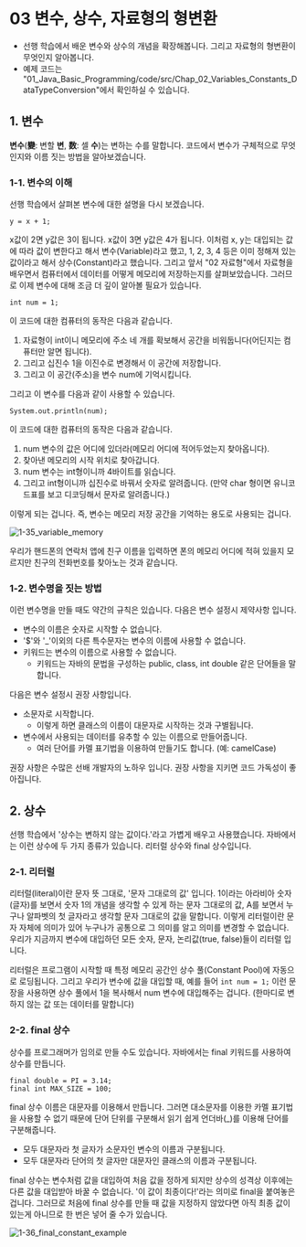 # 03 변수, 상수, 자료형의 형변환 
- 선행 학습에서 배운 변수와 상수의 개념을 확장해봅니다. 그리고 자료형의 형변환이 무엇인지 알아봅니다.
- 예제 코드는 "01_Java_Basic_Programming/code/src/Chap_02_Variables_Constants_DataTypeConversion"에서 확인하실 수 있습니다.
## 1. 변수 
**변수**(**變**: 변할 **변**, **数**: 셀 **수**)는 변하는 수를 말합니다. 코드에서 변수가 구체적으로 무엇인지와 이름 짓는 방법을 알아보겠습니다.
### 1-1. 변수의 이해
선행 학습에서 살펴본 변수에 대한 설명을 다시 보겠습니다. 
```
y = x + 1;
```
x값이 2면 y값은 3이 됩니다. x값이 3면 y값은 4가 됩니다. 이처럼 x, y는 대입되는 값에 따라 값이 변한다고 해서 변수(Variable)라고 했고, 1, 2, 3, 4 등은 이미 정해져 있는 값이라고 해서 상수(Constant)라고 했습니다. 그리고 앞서 "02 자료형"에서 자료형을 배우면서 컴퓨터에서 데이터를 어떻게 메모리에 저장하는지를 살펴보았습니다. 그러므로 이제 변수에 대해 조금 더 깊이 알아볼 필요가 있습니다. 

```
int num = 1;
```
이 코드에 대한 컴퓨터의 동작은 다음과 같습니다. 
1. 자료형이 int이니 메모리에 주소 네 개를 확보해서 공간을 비워둡니다(어딘지는 컴퓨터만 알면 됩니다).
2. 그리고 십진수 1을 이진수로 변경해서 이 공간에 저장합니다.
3. 그리고 이 공간(주소)을 변수 num에 기억시킵니다.

그리고 이 변수를 다음과 같이 사용할 수 있습니다. 
```
System.out.println(num);
```
이 코드에 대한 컴퓨터의 동작은 다음과 같습니다. 
1. num 변수의 값은 어디에 있더라(메모리 어디에 적어두었는지 찾아옵니다).
2. 찾아낸 메모리의 시작 위치로 찾아갑니다.
3. num 변수는 int형이니까 4바이트를 읽습니다.
4. 그리고 int형이니까 십진수로 바꿔서 숫자로 알려줍니다. (만약 char 형이면 유니코드표를 보고 디코딩해서 문자로 알려줍니다.)

이렇게 되는 겁니다. 즉, 변수는 메모리 저장 공간을 기억하는 용도로 사용되는 겁니다. 

![1-35_variable_memory](https://github.com/user-attachments/assets/e8dc491a-5577-49ea-bb24-6152ee658506)

우리가 핸드폰의 연락처 앱에 친구 이름을 입력하면 폰의 메모리 어디에 적혀 있을지 모르지만 친구의 전화번호를 찾아노는 것과 같습니다.

### 1-2. 변수명을 짓는 방법
이런 변수명을 만들 때도 약간의 규칙은 있습니다. 다음은 변수 설정시 제약사항 입니다.
- 변수의 이름은 숫자로 시작할 수 없습니다.
- '$'와 '_'이외의 다른 특수문자는 변수의 이름에 사용할 수 없습니다.
- 키워드는 변수의 이름으로 사용할 수 없습니다.
  - 키워드는 자바의 문법을 구성하는 public, class, int double 같은 단어들을 말합니다.

다음은 변수 설정시 권장 사항입니다. 
- 소문자로 시작합니다.
  - 이렇게 하면 클래스의 이름이 대문자로 시작하는 것과 구별됩니다.
- 변수에서 사용되는 데이터를 유추할 수 있는 이름으로 만들어줍니다.
  - 여러 단어를 카멜 표기법을 이용하여 만들기도 합니다. (예: camelCase)
 
권장 사항은 수많은 선배 개발자의 노하우 입니다. 권장 사항을 지키면 코드 가독성이 좋아집니다.  

## 2. 상수 
선행 학습에서 '상수는 변하지 않는 값이다.'라고 가볍게 배우고 사용했습니다. 자바에서는 이런 상수에 두 가지 종류가 있습니다. 리터럴 상수와 final 상수입니다. 
### 2-1. 리터럴 
리터럴(literal)이란 문자 뜻 그대로, '문자 그대로의 값' 입니다. 1이라는 아라비아 숫자(글자)를 보면서 숫자 1의 개념을 생각할 수 있게 하는 문자 그대로의 값, A를 보면서 누구나 알파벳의 첫 글자라고 생각할 문자 그대로의 값을 말합니다. 이렇게 리터럴이란 문자 자체에 의미가 있어 누구나가 공통으로 그 의미를 알고 의미를 변경할 수 없습니다. 우리가 지금까지 변수에 대입하던 모든 숫자, 문자, 논리값(true, false)들이 리터럴 입니다. 

리터럴은 프로그램이 시작할 때 특정 메모리 공간인 상수 풀(Constant Pool)에 자동으로 로딩됩니다. 그리고 우리가 변수에 값을 대입할 때, 예를 들어 `int num = 1;` 이런 문장을 사용하면 상수 풀에서 1을 복사해서 num 변수에 대입해주는 겁니다. (한마디로 변하지 않는 값 또는 데이터를 말합니다)

### 2-2. final 상수
상수를 프로그래머가 임의로 만들 수도 있습니다. 자바에서는 final 키워드를 사용하여 상수를 만듭니다. 
```
final double = PI = 3.14;
final int MAX_SIZE = 100;
```
final 상수 이름은 대문자를 이용해서 만듭니다. 그러면 대소문자를 이용한 카멜 표기법을 사용할 수 없기 때문에 단어 단위를 구분해서 읽기 쉽게 언더바(_)를 이용해 단어를 구분해줍니다. 
- 모두 대문자라 첫 글자가 소문자인 변수의 이름과 구분됩니다.
- 모두 대문자라 단어의 첫 글자만 대문자인 클래스의 이름과 구분됩니다.

final 상수는 변수처럼 값을 대입하여 처음 값을 정하게 되지만 상수의 성격상 이후에는 다른 값을 대입받아 바꿀 수 없습니다. '이 값이 최종이다!'라는 의미로 final을 붙여놓은 겁니다. 그러므로 처음에 final 상수를 만들 때 값을 지정하지 않았다면 아직 최종 값이 있는게 아니므로 한 번은 넣어 줄 수가 있습니다. 

![1-36_final_constant_example](https://github.com/user-attachments/assets/29ca6c72-4b12-4546-8301-c2335f27bbd8)
